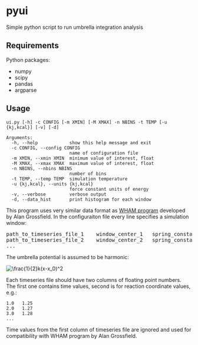 # pyui
Simple python script to run umbrella integration analysis

## Requirements
Python packages:
- numpy
- scipy
- pandas
- argparse

## Usage
```
ui.py [-h] -c CONFIG [-m XMIN] [-M XMAX] -n NBINS -t TEMP [-u {kj,kcal}] [-v] [-d]

Arguments:
  -h, --help            show this help message and exit
  -c CONFIG, --config CONFIG
                        name of configuration file
  -m XMIN, --xmin XMIN  minimum value of interest, float
  -M XMAX, --xmax XMAX  maximum value of interest, float
  -n NBINS, --nbins NBINS
                        number of bins
  -t TEMP, --temp TEMP  simulation temperature
  -u {kj,kcal}, --units {kj,kcal}
                        force constant units of energy
  -v, --verbose         verbose output
  -d, --data_hist       print histogram for each window
```

This program uses very similar data format as [WHAM program](http://membrane.urmc.rochester.edu/?page_id=126) developed by Alan Grossfield.
In the configuraiton file every line specifies a simulation window:
<pre>
path_to_timeseries_file_1    window_center_1   spring_constant_1
path_to_timeseries_file_2    window_center_2   spring_constant_2
...
</pre>
The umbrella potential is assumed to be harmonic:

![\frac{1}{2}k(x-x_0)^2](https://latex.codecogs.com/svg.image?\frac{1}{2}k(x-x_0)^2)


Each timeseries file should have two columns of floating point numbers. The first one contains time values, second is for reaction coordinate values, e.g.:
```
1.0   1.25
2.0   1.27
3.0   1.28
...
```
Time values from the first column of timeseries file are ignored and used for compatibility with WHAM program by Alan Grossfield.
